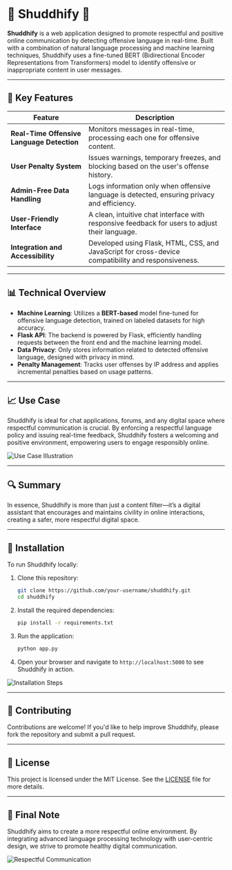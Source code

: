 # 🌟 Shuddhify 🌟

**Shuddhify** is a web application designed to promote respectful and positive online communication by detecting offensive language in real-time. Built with a combination of natural language processing and machine learning techniques, Shuddhify uses a fine-tuned BERT (Bidirectional Encoder Representations from Transformers) model to identify offensive or inappropriate content in user messages.

---

## 🎨 Key Features

| Feature                               | Description                                                                                          |
|---------------------------------------|------------------------------------------------------------------------------------------------------|
| **Real-Time Offensive Language Detection** | Monitors messages in real-time, processing each one for offensive content.                         |
| **User Penalty System**               | Issues warnings, temporary freezes, and blocking based on the user's offense history.               |
| **Admin-Free Data Handling**          | Logs information only when offensive language is detected, ensuring privacy and efficiency.          |
| **User-Friendly Interface**           | A clean, intuitive chat interface with responsive feedback for users to adjust their language.       |
| **Integration and Accessibility**     | Developed using Flask, HTML, CSS, and JavaScript for cross-device compatibility and responsiveness. |

---

## 📊 Technical Overview

- **Machine Learning**: Utilizes a **BERT-based** model fine-tuned for offensive language detection, trained on labeled datasets for high accuracy.
- **Flask API**: The backend is powered by Flask, efficiently handling requests between the front end and the machine learning model.
- **Data Privacy**: Only stores information related to detected offensive language, designed with privacy in mind.
- **Penalty Management**: Tracks user offenses by IP address and applies incremental penalties based on usage patterns.

---

## 📈 Use Case

Shuddhify is ideal for chat applications, forums, and any digital space where respectful communication is crucial. By enforcing a respectful language policy and issuing real-time feedback, Shuddhify fosters a welcoming and positive environment, empowering users to engage responsibly online.

![Use Case Illustration](https://via.placeholder.com/600x200?text=Shuddhify+Use+Case) <!-- Replace with an actual image link -->

---

## 🔍 Summary

In essence, Shuddhify is more than just a content filter—it’s a digital assistant that encourages and maintains civility in online interactions, creating a safer, more respectful digital space.

---

## 🚀 Installation

To run Shuddhify locally:

1. Clone this repository:
   ```bash
   git clone https://github.com/your-username/shuddhify.git
   cd shuddhify
   ```

2. Install the required dependencies:
   ```bash
   pip install -r requirements.txt
   ```

3. Run the application:
   ```bash
   python app.py
   ```

4. Open your browser and navigate to `http://localhost:5000` to see Shuddhify in action.

![Installation Steps](https://via.placeholder.com/600x200?text=Installation+Steps) <!-- Replace with an actual image link -->

---

## 🤝 Contributing

Contributions are welcome! If you'd like to help improve Shuddhify, please fork the repository and submit a pull request.

---

## 📜 License

This project is licensed under the MIT License. See the [LICENSE](LICENSE) file for more details.

---

## 🌈 Final Note

Shuddhify aims to create a more respectful online environment. By integrating advanced language processing technology with user-centric design, we strive to promote healthy digital communication.

![Respectful Communication](https://via.placeholder.com/600x200?text=Respectful+Communication) <!-- Replace with an actual image link -->
